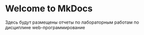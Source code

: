 # Welcome to MkDocs

Здесь будут размещены отчеты по лабораторным работам по дисциплине web-программирование